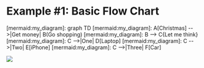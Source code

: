 # Example #1: Basic Flow Chart

[mermaid:my_diagram]: graph TD
[mermaid:my_diagram]: A[Christmas] -->|Get money| B(Go shopping)
[mermaid:my_diagram]: B --> C{Let me think}
[mermaid:my_diagram]: C -->|One| D[Laptop]
[mermaid:my_diagram]: C -->|Two| E[iPhone]
[mermaid:my_diagram]: C -->|Three| F[Car]

![](https://markdown-engineering.herokuapp.com/my_diagram.svg)
